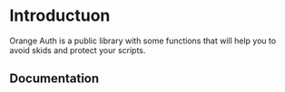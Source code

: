 # Introductuon
Orange Auth is a public library with some functions that will help you to avoid skids and protect your scripts.

## Documentation
